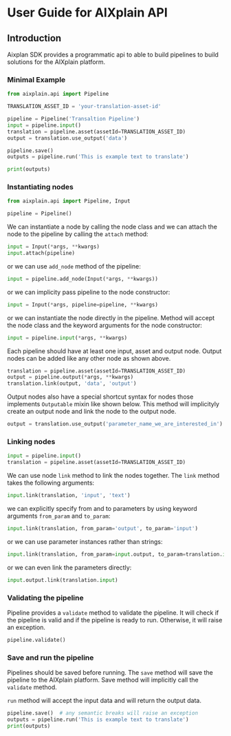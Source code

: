 # User Guide for AIXplain API

## Introduction
Aixplan SDK provides a programmatic api to able to build pipelines to build solutions for the AIXplain platform.

### Minimal Example
```python
from aixplain.api import Pipeline

TRANSLATION_ASSET_ID = 'your-translation-asset-id'

pipeline = Pipeline('Transaltion Pipeline')
input = pipeline.input()
translation = pipeline.asset(assetId=TRANSLATION_ASSET_ID)
output = translation.use_output('data')

pipeline.save()
outputs = pipeline.run('This is example text to translate')

print(outputs)
```

### Instantiating nodes
```python
from aixplain.api import Pipeline, Input

pipeline = Pipeline()
```

We can instantiate a node by calling the node class and we can attach the node to the pipeline by calling the `attach` method:

```python
input = Input(*args, **kwargs)
input.attach(pipeline)
```

or we can use `add_node` method of the pipeline:

```python
input = pipeline.add_node(Input(*args, **kwargs))
```

or we can implicity pass pipeline to the node constructor:

```python
input = Input(*args, pipeline=pipeline, **kwargs)
```

or we can instantiate the node directly in the pipeline. Method will accept the node class and the keyword arguments for the node constructor:

```python
input = pipeline.input(*args, **kwargs)
```

Each pipeline should have at least one input, asset and output node.
Output nodes can be added like any other node as shown above.

```python
translation = pipeline.asset(assetId=TRANSLATION_ASSET_ID)
output = pipeline.output(*args, **kwargs)
translation.link(output, 'data', 'output')

```

Output nodes also have a special shortcut syntax for nodes those implements `Outputable` mixin like shown below. This method will implicityly create an output node and link the node to the output node.

```python
output = translation.use_output('parameter_name_we_are_interested_in')
```

### Linking nodes
```python
input = pipeline.input()
translation = pipeline.asset(assetId=TRANSLATION_ASSET_ID)
```

We can use node `link` method to link the nodes together. The `link` method takes the following arguments:

```python
input.link(translation, 'input', 'text')
```

we can explicitly specify from and to parameters by using keyword arguments
`from_param` and `to_param`:


```python
input.link(translation, from_param='output', to_param='input')
```


or we can use parameter instances rather than strings:

```python
input.link(translation, from_param=input.output, to_param=translation.input)
```

or we can even link the parameters directly:

```python
input.output.link(translation.input)
```

### Validating the pipeline
Pipeline provides a `validate` method to validate the pipeline. It will check if the pipeline is valid and if the pipeline is ready to run. Otherwise, it will raise an exception.

```python
pipeline.validate()
```

### Save and run the pipeline

Pipelines should be saved before running. The `save` method will save the pipeline to the AIXplain platform. Save method will implicitly call the `validate` method.

`run` method will accept the input data and will return the output data.

```python
pipeline.save()  # any semantic breaks will raise an exception
outputs = pipeline.run('This is example text to translate')
print(outputs)
```